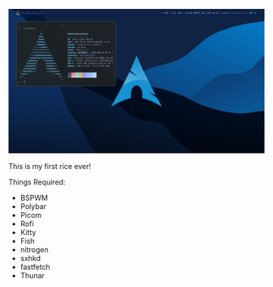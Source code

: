 ![alt text](https://github.com/mahmoodie/first-rice/blob/main/screenshot.png?raw=true)

This is my first rice ever!

Things Required:
- BSPWM
- Polybar
- Picom
- Rofi
- Kitty
- Fish
- nitrogen
- sxhkd
- fastfetch
- Thunar
